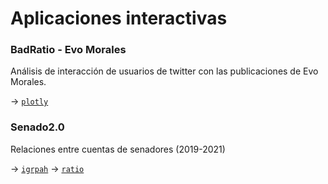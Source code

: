 # Aplicaciones interactivas

### BadRatio  - Evo Morales
Análisis de interacción de usuarios de twitter con las publicaciones de Evo Morales. 

-> [`plotly`](https://mentacomunicacion.github.io/interactivos/index.html)

### Senado2.0 
Relaciones entre cuentas de senadores (2019-2021)

-> [`igrpah`](https://mentacomunicacion.github.io/interactivos/sen_igraph.html)
-> [`ratio`](https://mentacomunicacion.github.io/interactivos/sen_ternario.html)

